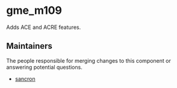 gme_m109
===================

Adds ACE and ACRE features.


## Maintainers

The people responsible for merging changes to this component or answering potential questions.

- [sancron](https://github.com/sancron)
